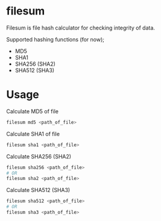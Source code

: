 # filesum

Filesum is file hash calculator for checking integrity of data.

Supported hashing functions (for now);

- MD5
- SHA1
- SHA256 (SHA2)
- SHA512 (SHA3)

# Usage

Calculate MD5 of file

```sh
filesum md5 <path_of_file>
```

Calculate SHA1 of file

```sh
filesum sha1 <path_of_file>
```

Calculate SHA256 (SHA2)

```sh
filesum sha256 <path_of_file>
# OR
filesum sha2 <path_of_file>
```

Calculate SHA512 (SHA3)

```sh
filesum sha512 <path_of_file>
# OR
filesum sha3 <path_of_file>
```